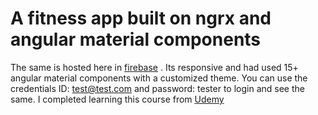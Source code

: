 # A fitness app built on ngrx and angular material components

The same is hosted here in [firebase](https://ngnews-f5b75.firebaseapp.com) . Its responsive and had used 15+ angular material components with a customized theme.  You can use the credentials ID:  test@test.com and password:  tester to login and see the same.
I completed learning this course from [Udemy](https://www.udemy.com/angular-full-app-with-angular-material-angularfire-ngrx)
